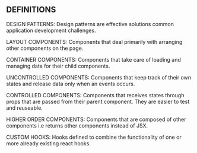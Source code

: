 ## DEFINITIONS

DESIGN PATTERNS: Design patterns are effective solutions common application development challenges.

LAYOUT COMPONENTS: Components that deal primarily with arranging other components on the page.

CONTAINER COMPONENTS: Components that take care of loading and managing data for their child components.

UNCONTROLLED COMPONENTS: Components that keep track of their own states and release data only when an events occurs.

CONTROLLED COMPONENTS: Components that receives states through props that are passed from their parent component. They are easier to test and reuseable.

HIGHER ORDER COMPONENTS: Components that are composed of other components i.e returns other components instead of JSX.

CUSTOM HOOKS: Hooks defined to combine the functionality of one or more already existing react hooks.
